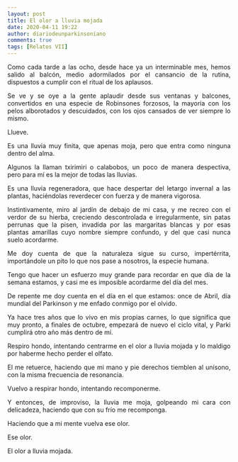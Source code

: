 ```yaml
---
layout: post
title: El olor a lluvia mojada
date: 2020-04-11 19:22
author: diariodeunparkinsoniano
comments: true
tags: [Relatos VII]
---
```

<p style="text-align:justify;">Como cada tarde a las ocho, desde hace ya un interminable mes, hemos salido al balcón, medio adormilados por el cansancio de la rutina, dispuestos a cumplir con el ritual de los aplausos.</p>
<p style="text-align:justify;">Se ve y se oye a la gente aplaudir desde sus ventanas y balcones, convertidos en una especie de Robinsones forzosos, la mayoría con los pelos alborotados y descuidados, con los ojos cansados de ver siempre lo mismo.</p>
<p style="text-align:justify;">Llueve.</p>
<p style="text-align:justify;">Es una lluvia muy finita, que apenas moja, pero que entra como ninguna dentro del alma.</p>
<p style="text-align:justify;">Algunos la llaman txirimiri o calabobos, un poco de manera despectiva, pero para mí es la mejor de todas las lluvias.</p>
<p style="text-align:justify;">Es una lluvia regeneradora, que hace despertar del letargo invernal a las plantas, haciéndolas reverdecer con fuerza y de manera vigorosa.</p>
<p style="text-align:justify;">Instintivamente, miro al jardín de debajo de mi casa, y me recreo con el verdor de su hierba, creciendo descontrolada e irregularmente, sin patas perrunas que la pisen, invadida por las margaritas blancas y por esas plantas amarillas cuyo nombre siempre confundo, y del que casi nunca suelo acordarme.</p>
<p style="text-align:justify;">Me doy cuenta de que la naturaleza sigue su curso, impertérrita, importándole un pito lo que nos pase a nosotros, la especie humana.</p>
<p style="text-align:justify;">Tengo que hacer un esfuerzo muy grande para recordar en que día de la semana estamos, y casi me es imposible acordarme del día del mes.</p>
<p style="text-align:justify;">De repente me doy cuenta en el día en el que estamos: once de Abril, día mundial del Parkinson y me enfado conmigo por el olvido.</p>
<p style="text-align:justify;">Ya hace tres años que lo vivo en mis propias carnes, lo que significa que muy pronto, a finales de octubre, empezará de nuevo el ciclo vital, y Parki cumplirá otro año más dentro de mí.</p>
<p style="text-align:justify;">Respiro hondo, intentando centrarme en el olor a lluvia mojada y lo maldigo por haberme hecho perder el olfato.</p>
<p style="text-align:justify;">El me retuerce, haciendo que mi mano y pie derechos tiemblen al unísono, con la misma frecuencia de resonancia.</p>
<p style="text-align:justify;">Vuelvo a respirar hondo, intentando recomponerme.</p>
<p style="text-align:justify;">Y entonces, de improviso, la lluvia me moja, golpeando mi cara con delicadeza, haciendo que con su frío me recomponga.</p>
<p style="text-align:justify;">Haciendo que a mi mente vuelva ese olor.</p>
<p style="text-align:justify;">Ese olor.</p>
<p style="text-align:justify;">El olor a lluvia mojada.</p>
<p style="text-align:justify;"></p>
